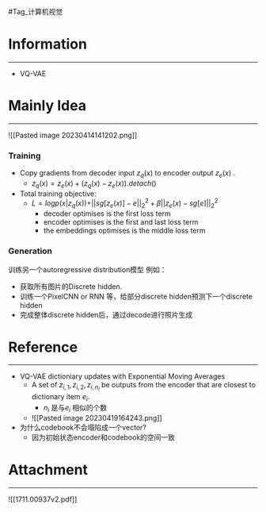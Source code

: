 #Tag_计算机视觉 
# Information
---
- VQ-VAE

# Mainly Idea
---
![[Pasted image 20230414141202.png]]

### Training
- Copy gradients from decoder input $z_q(x)$ to encoder output $z_e(x)$ .
	- $z_q(x)=z_e(x)+(z_q(x)-z_e(x)).detach()$ 
- Total training objective:
	- $L=logp(x|z_q(x))+||sg[z_e(x)]-e||^2_2+\beta||z_e(x)-sg[e]||^2_2$ 
		- decoder optimises is the first loss term
		- encoder optimises is the first and last loss term
		- the embeddings optimises is the middle loss term

### Generation
训练另一个autoregressive distribution模型
例如：
- 获取所有图片的Discrete hidden.
- 训练一个PixelCNN or RNN 等，给部分discrete hidden预测下一个discrete hidden
- 完成整体discrete hidden后，通过decode进行照片生成
# Reference
---
- VQ-VAE dictioniary updates with Exponential Moving Averages
	- A set of ${z_{i,1}, z_{i,2}, z_{i,n_i}}$ be outputs from the encoder that are closest to dictionary item $e_i$.
		- $n_i$ 是与$e_i$ 相似的个数
	- ![[Pasted image 20230419164243.png]]
- 为什么codebook不会塌陷成一个vector?
	- 因为初始状态encoder和codebook的空间一致
# Attachment
---
![[1711.00937v2.pdf]]